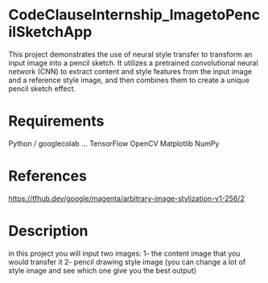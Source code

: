 # CodeClauseInternship_ImagetoPencilSketchApp

This project demonstrates the use of neural style transfer to transform an input image into a pencil sketch. 
It utilizes a pretrained convolutional neural network (CNN) to extract content and style features from the input image and a reference style image,
and then combines them to create a unique pencil sketch effect.

# Requirements
Python / googlecolab ...
TensorFlow 
OpenCV
Matplotlib
NumPy
# References
https://tfhub.dev/google/magenta/arbitrary-image-stylization-v1-256/2
# Description
in this project you will input two images:
1- the content image that you would transfer it
2- pencil drawing style image (you can change a lot of style image and see which one give you the best output)
